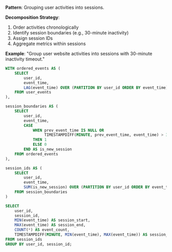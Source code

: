 **Pattern**: Grouping user activities into sessions.

**Decomposition Strategy**:

1. Order activities chronologically
2. Identify session boundaries (e.g., 30-minute inactivity)
3. Assign session IDs
4. Aggregate metrics within sessions

**Example**: "Group user website activities into sessions with 30-minute inactivity timeout."

```SQL
WITH ordered_events AS (
    SELECT
        user_id,
        event_time,
        LAG(event_time) OVER (PARTITION BY user_id ORDER BY event_time) AS prev_event_time
    FROM user_events
),

session_boundaries AS (
    SELECT
        user_id,
        event_time,
        CASE
            WHEN prev_event_time IS NULL OR
                 TIMESTAMPDIFF(MINUTE, prev_event_time, event_time) > 30
            THEN 1
            ELSE 0
        END AS is_new_session
    FROM ordered_events
),

session_ids AS (
    SELECT
        user_id,
        event_time,
        SUM(is_new_session) OVER (PARTITION BY user_id ORDER BY event_time) AS session_id
    FROM session_boundaries
)

SELECT
    user_id,
    session_id,
    MIN(event_time) AS session_start,
    MAX(event_time) AS session_end,
    COUNT(*) AS event_count,
    TIMESTAMPDIFF(MINUTE, MIN(event_time), MAX(event_time)) AS session_duration_minutes
FROM session_ids
GROUP BY user_id, session_id;
```
